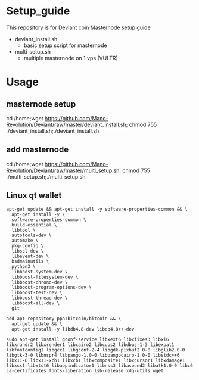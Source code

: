 Setup_guide
=============
This repository is for Deviant coin Masternode setup guide

* deviant_install.sh
    * basic setup script for masternode
* multi_setup.sh
    * multiple masternode on 1 vps (VULTR) 
    
# Usage
## masternode setup
cd /home;wget https://github.com/Mano-Revolution/Deviant/raw/master/deviant_install.sh; chmod 755  ./deviant_install.sh;./deviant_install.sh
## add masternode
cd /home;wget https://github.com/Mano-Revolution/Deviant/raw/master/multi_setup.sh; chmod 755 ./multi_setup.sh;./multi_setup.sh

## Linux qt wallet 
```
apt-get update && apt-get install -y software-properties-common && \
  apt-get install -y \
  software-properties-common \
  build-essential \
  libtool \
  autotools-dev \
  automake \
  pkg-config \
  libssl-dev \
  libevent-dev \
  bsdmainutils \
  python3 \
  libboost-system-dev \
  libboost-filesystem-dev \
  libboost-chrono-dev \
  libboost-program-options-dev \
  libboost-test-dev \
  libboost-thread-dev \
  libboost-all-dev \
  git

add-apt-repository ppa:bitcoin/bitcoin && \
  apt-get update && \
  apt-get install -y libdb4.8-dev libdb4.8++-dev
  
sudo apt-get install gconf-service libxext6 libxfixes3 libxi6 libxrandr2 libxrender1 libcairo2 libcups2 libdbus-1-3 libexpat1 libfontconfig1 libgcc1 libgconf-2-4 libgdk-pixbuf2.0-0 libglib2.0-0 libgtk-3-0 libnspr4 libpango-1.0-0 libpangocairo-1.0-0 libstdc++6 libx11-6 libx11-xcb1 libxcb1 libxcomposite1 libxcursor1 libxdamage1 libxss1 libxtst6 libappindicator1 libnss3 libasound2 libatk1.0-0 libc6 ca-certificates fonts-liberation lsb-release xdg-utils wget
```
